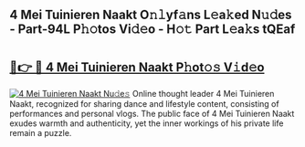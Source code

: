 ## 4 Mei Tuinieren Naakt O𝚗𝚕yf𝚊ns L𝚎a𝚔ed N𝚞𝚍es - Part-94L P𝚑𝚘tos Vi𝚍𝚎o - H𝚘𝚝 Part L𝚎a𝚔s tQEaf

# <h2><a href="http://kfa8d6u.oniu.top/?m=4+Mei+Tuinieren+Naakt">🔗👉 🔴 4 Mei Tuinieren Naakt P𝚑ot𝚘𝚜 V𝚒d𝚎o</a></h2>

[![4 Mei Tuinieren Naakt Nu𝚍e𝚜](https://i.imgur.com/0qMVB7G.gif)](http://kfa8d6u.oniu.top/?m=4+Mei+Tuinieren+Naakt)
Online thought leader 4 Mei Tuinieren Naakt, recognized for sharing dance and lifestyle content, consisting of performances and personal vlogs. The public face of 4 Mei Tuinieren Naakt exudes warmth and authenticity, yet the inner workings of his private life remain a puzzle.  
